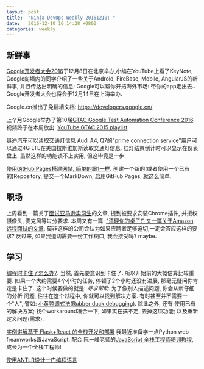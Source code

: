 ```yaml
---
layout: post
title:  "Ninja DevOps Weekly 20161210: "
date:   2016-12-10 10:14:28 +0800
categories: weekly
---
```


## 新鲜事

 [Google开发者大会2016](http://www.google.cn/intl/zh-CN/events/developerday2016/)于12月8日在北京举办,小编在YouTube上看了KeyNote, 
 Google向墙内的同学介绍了一些关于Android, FireBase, Mobile, AngularJS的新鲜事, 并且传达出明确的信息: Google可以帮你开拓海外市场: 带你的app走出去..
 Google开发者大会也将会于12月14日在上海举办. 
 
 Google.cn推出了免翻墙文档: https://developers.google.cn/
 
 上个月Google举办了第10届[GTAC Google Test Automation Conference 2016](https://www.youtube.com/playlist?list=PLSIUOFhnxEiAeGHYoBZCvEMY5wCOIpyOM).
 视频终于在本周放出: [YouTube GTAC 2015 playlist](https://www.youtube.com/playlist?list=PLSIUOFhnxEiAeGHYoBZCvEMY5wCOIpyOM)
 
 [奥迪汽车可以读取交通灯信息](http://spectrum.ieee.org/cars-that-think/transportation/infrastructure/audi-cars-now-talk-to-stop-lights-in-vegas)
 Audi A4, Q7的"prime connection service"用户可以通过4G LTE在美国拉斯维加斯读取交通灯信息. 红灯结束倒计时可以显示在仪表盘上. 虽然这样的功能谈不上实用,
 但这毕竟是一步.
 
 [使用GitHub Pages搭建网站, 简单的跟1一样](https://github.com/blog/2289-publishing-with-github-pages-now-as-easy-as-1-2-3). 创建一个新的(或者使用一个已有的)Repository, 提交一个MarkDown, 启用GitHub Pages, 就这么简单. 
 
## 职场
 
 上周看到一篇关于[面试亚马逊实习生](https://rajk.me/amazon-interview-experience/)的文章, 提到被要求安装Chrome插件, 并授权摄像头, 麦克风等过分要求. 本周又有一篇: ["清理你的桌子!" 又一篇关于Amazon远程面试的文章](https://www.reddit.com/r/programming/comments/5h7qp6/clean_your_desk_my_amazon_interview_experience/).
 莫非这样的公司会认为如果应聘者足够迫切,一定会答应这样的要求? 反过来, 如果我迫切需要一份工作糊口, 我会接受吗? maybe.
 
 
 
## 学习
  
  
  [编程时卡住了怎么办?](https://codewithoutrules.com/2016/12/08/how-not-to-get-stuck/). 当然, 首先要意识到卡住了. 所以开始前的大概估算比较重要. 
  如果一个大约需要4个小时的任务, 停顿了2个小时还没有进展, 那毫无疑问你肯定是卡住了. 这个时候要做的就是: *寻求帮助*. 为了像别人描述问题, 你会从新仔细的分析
 问题, 往往在这个过程中, 你就可以找到解决方案.  有时甚至并不需要一个"人", 譬如: [小黄鸭调式法(Rubber duck debugging)](https://en.wikipedia.org/wiki/Rubber_duck_debugging). 除此之外, 还有 使用已有的解决方案; 找个workaround凑合一下, 
 如果实在搞不定, 去掉这项功能; 以及重新定义问题(需求). 
 
 [实例讲解基于 Flask+React 的全栈开发和部署](https://funhacks.net/2016/12/06/flask_react_news/) 我最近准备学一点Python web freamworks跟JavaScript. 
 配合 阮一峰老师的[JavaScript 全栈工程师培训教程](http://www.ruanyifeng.com/blog/2016/11/javascript.html), 成长为一个全栈工程师!
 
 
 [使用ANTLR设计一门编程语言](http://progur.com/2016/09/how-to-create-language-using-antlr4.html)
 
